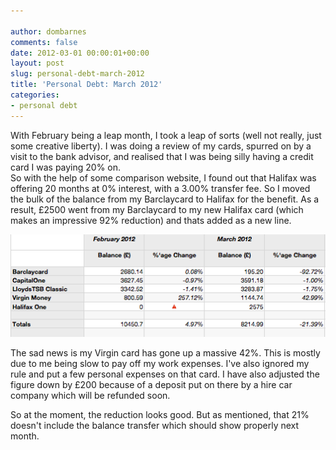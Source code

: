```yaml
---

author: dombarnes
comments: false
date: 2012-03-01 00:00:01+00:00
layout: post
slug: personal-debt-march-2012
title: 'Personal Debt: March 2012'
categories:
- personal debt
---
```


With February being a leap month, I took a leap of sorts (well not really, just some creative liberty). I was doing a review of my cards, spurred on by a visit to the bank advisor, and realised that I was being silly having a credit card I was paying 20% on.   
So with the help of some comparison website, I found out that Halifax was offering 20 months at 0% interest, with a 3.00% transfer fee. So I moved the bulk of the balance from my Barclaycard to Halifax for the benefit. As a result, £2500 went from my Barclaycard to my new Halifax card (which makes an impressive 92% reduction) and thats added as a new line.  

![Debt March 2012](/assets/images/personal_debt/debt_march_2012.png)

The sad news is my Virgin card has gone up a massive 42%. This is mostly due to me being slow to pay off my work expenses. I've also ignored my rule and put a few personal expenses on that card. I have also adjusted the figure down by £200 because of a deposit put on there by a hire car company which will be refunded soon.

So at the moment, the reduction looks good. But as mentioned, that 21% doesn't include the balance transfer which should show properly next month.
